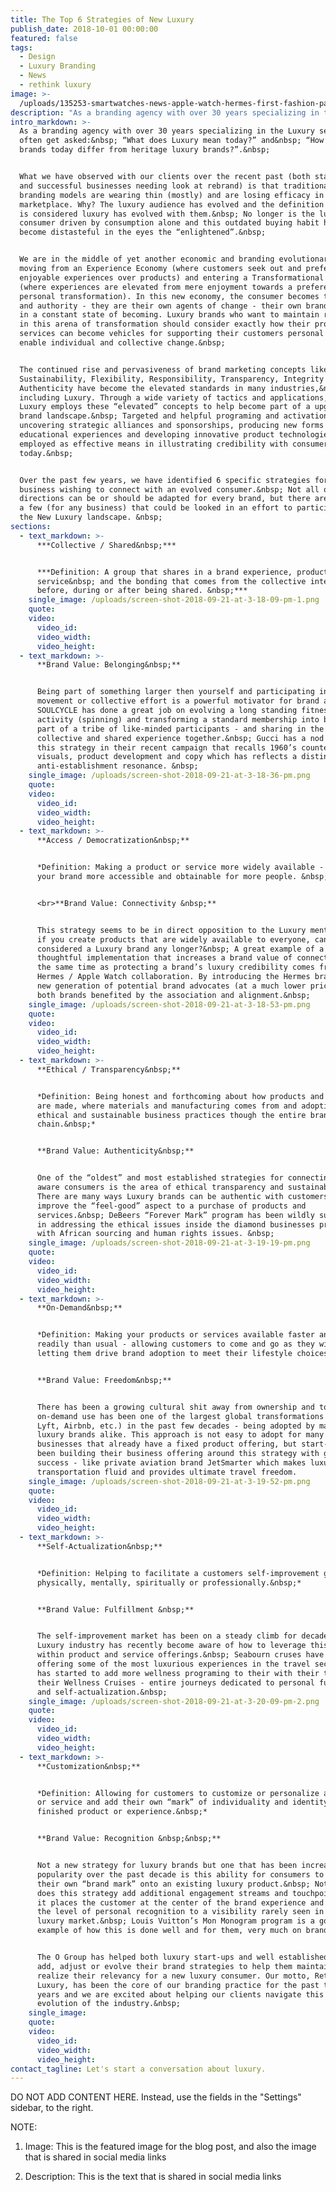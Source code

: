 ```yaml
---
title: The Top 6 Strategies of New Luxury
publish_date: 2018-10-01 00:00:00
featured: false
tags:
  - Design
  - Luxury Branding
  - News
  - rethink luxury
image: >-
  /uploads/135253-smartwatches-news-apple-watch-hermes-first-fashion-partnership-creates-unique-offering-pictures-image1-voq5bwfipa-1.jpg
description: "As a branding agency with over 30 years specializing in the Luxury sector, we often get asked:\_ “What does Luxury mean today?” and\_ “How do luxury brands today differ from heritage luxury brands?”."
intro_markdown: >-
  As a branding agency with over 30 years specializing in the Luxury sector, we
  often get asked:&nbsp; “What does Luxury mean today?” and&nbsp; “How do luxury
  brands today differ from heritage luxury brands?”.&nbsp;


  What we have observed with our clients over the recent past (both start-ups
  and successful businesses needing look at rebrand) is that traditional luxury
  branding models are wearing thin (mostly) and are losing efficacy in today’s
  marketplace. Why? The luxury audience has evolved and the definition for what
  is considered luxury has evolved with them.&nbsp; No longer is the luxury
  consumer driven by consumption alone and this outdated buying habit has even
  become distasteful in the eyes the “enlightened”.&nbsp;


  We are in the middle of yet another economic and branding evolutionary shift:
  moving from an Experience Economy (where customers seek out and prefer
  enjoyable experiences over products) and entering a Transformational Economy
  (where experiences are elevated from mere enjoyment towards a preference for
  personal transformation). In this new economy, the consumer becomes the expert
  and authority - they are their own agents of change - their own brand that’s
  in a constant state of becoming. Luxury brands who want to maintain relevancy
  in this arena of transformation should consider exactly how their products and
  services can become vehicles for supporting their customers personal brand and
  enable individual and collective change.&nbsp;


  The continued rise and pervasiveness of brand marketing concepts like
  Sustainability, Flexibility, Responsibility, Transparency, Integrity and
  Authenticity have become the elevated standards in many industries,&nbsp;
  including Luxury. Through a wide variety of tactics and applications, New
  Luxury employs these “elevated” concepts to help become part of a upgraded
  brand landscape.&nbsp; Targeted and helpful programing and activations,
  uncovering strategic alliances and sponsorships, producing new forms of
  educational experiences and developing innovative product technologies are all
  employed as effective means in illustrating credibility with consumers
  today.&nbsp;


  Over the past few years, we have identified 6 specific strategies for Luxury
  business wishing to connect with an evolved consumer.&nbsp; Not all of these
  directions can be or should be adapted for every brand, but there are at least
  a few (for any business) that could be looked in an effort to participate in
  the New Luxury landscape. &nbsp;
sections:
  - text_markdown: >-
      ***Collective / Shared&nbsp;***


      ***Definition: A group that shares in a brand experience, product or
      service&nbsp; and the bonding that comes from the collective interaction
      before, during or after being shared. &nbsp;***
    single_image: /uploads/screen-shot-2018-09-21-at-3-18-09-pm-1.png
    quote:
    video:
      video_id:
      video_width:
      video_height:
  - text_markdown: >-
      **Brand Value: Belonging&nbsp;**


      Being part of something larger then yourself and participating in a
      movement or collective effort is a powerful motivator for brand adoption.
      SOULCYCLE has done a great job on evolving a long standing fitness
      activity (spinning) and transforming a standard membership into becoming
      part of a tribe of like-minded participants - and sharing in the same
      collective and shared experience together.&nbsp; Gucci has a nod towards
      this strategy in their recent campaign that recalls 1960’s counter-culture
      visuals, product development and copy which has reflects a distinct
      anti-establishment resonance. &nbsp;
    single_image: /uploads/screen-shot-2018-09-21-at-3-18-36-pm.png
    quote:
    video:
      video_id:
      video_width:
      video_height:
  - text_markdown: >-
      **Access / Democratization&nbsp;**


      *Definition: Making a product or service more widely available - making
      your brand more accessible and obtainable for more people. &nbsp;*


      <br>**Brand Value: Connectivity &nbsp;**


      This strategy seems to be in direct opposition to the Luxury mentality -
      if you create products that are widely available to everyone, can you be
      considered a Luxury brand any longer?&nbsp; A great example of a
      thoughtful implementation that increases a brand value of connectivity at
      the same time as protecting a brand’s luxury credibility comes from the
      Hermes / Apple Watch collaboration. By introducing the Hermes brand to a
      new generation of potential brand advocates (at a much lower price point),
      both brands benefited by the association and alignment.&nbsp;
    single_image: /uploads/screen-shot-2018-09-21-at-3-18-53-pm.png
    quote:
    video:
      video_id:
      video_width:
      video_height:
  - text_markdown: >-
      **Ethical / Transparency&nbsp;**


      *Definition: Being honest and forthcoming about how products and services
      are made, where materials and manufacturing comes from and adopting
      ethical and sustainable business practices though the entire brand supply
      chain.&nbsp;*


      **Brand Value: Authenticity&nbsp;**


      One of the “oldest” and most established strategies for connecting with
      aware consumers is the area of ethical transparency and sustainability.
      There are many ways Luxury brands can be authentic with customers and
      improve the “feel-good” aspect to a purchase of products and
      services.&nbsp; DeBeers “Forever Mark” program has been wildly successful
      in addressing the ethical issues inside the diamond businesses problems
      with African sourcing and human rights issues. &nbsp;
    single_image: /uploads/screen-shot-2018-09-21-at-3-19-19-pm.png
    quote:
    video:
      video_id:
      video_width:
      video_height:
  - text_markdown: >-
      **On-Demand&nbsp;**


      *Definition: Making your products or services available faster and more
      readily than usual - allowing customers to come and go as they wish and
      letting them drive brand adoption to meet their lifestyle choices.&nbsp;*


      **Brand Value: Freedom&nbsp;**


      There has been a growing cultural shit away from ownership and towards
      on-demand use has been one of the largest global transformations (Uber,
      Lyft, Airbnb, etc.) in the past few decades - being adopted by mass and
      luxury brands alike. This approach is not easy to adopt for many
      businesses that already have a fixed product offering, but start-ups have
      been building their business offering around this strategy with great
      success - like private aviation brand JetSmarter which makes luxury
      transportation fluid and provides ultimate travel freedom.
    single_image: /uploads/screen-shot-2018-09-21-at-3-19-52-pm.png
    quote:
    video:
      video_id:
      video_width:
      video_height:
  - text_markdown: >-
      **Self-Actualization&nbsp;**


      *Definition: Helping to facilitate a customers self-improvement goals -
      physically, mentally, spiritually or professionally.&nbsp;*


      **Brand Value: Fulfillment &nbsp;**


      The self-improvement market has been on a steady climb for decades but the
      Luxury industry has recently become aware of how to leverage this trend
      within product and service offerings.&nbsp; Seabourn cruses have been
      offering some of the most luxurious experiences in the travel sector - but
      has started to add more wellness programing to their with their trips with
      their Wellness Cruises - entire journeys dedicated to personal fulfillment
      and self-actualization.&nbsp;
    single_image: /uploads/screen-shot-2018-09-21-at-3-20-09-pm-2.png
    quote:
    video:
      video_id:
      video_width:
      video_height:
  - text_markdown: >-
      **Customization&nbsp;**


      *Definition: Allowing for customers to customize or personalize a product
      or service and add their own “mark” of individuality and identity to the
      finished product or experience.&nbsp;*


      **Brand Value: Recognition &nbsp;&nbsp;**


      Not a new strategy for luxury brands but one that has been increasing in
      popularity over the past decade is this ability for consumers to place
      their own “brand mark” onto an existing luxury product.&nbsp; Not only
      does this strategy add additional engagement streams and touchpoints but
      it places the customer at the center of the brand experience and raises
      the level of personal recognition to a visibility rarely seen in the
      luxury market.&nbsp; Louis Vuitton’s Mon Monogram program is a good
      example of how this is done well and for them, very much on brand. &nbsp;


      The O Group has helped both luxury start-ups and well established business
      add, adjust or evolve their brand strategies to help them maintain and
      realize their relevancy for a new luxury consumer. Our motto, Rethink
      Luxury, has been the core of our branding practice for the past twenty
      years and we are excited about helping our clients navigate this latest
      evolution of the industry.&nbsp;
    single_image:
    quote:
    video:
      video_id:
      video_width:
      video_height:
contact_tagline: Let's start a conversation about luxury.
---
```


DO NOT ADD CONTENT HERE. Instead, use the fields in the "Settings" sidebar, to the right.

NOTE:

1. Image: This is the featured image for the blog post, and also the image that is shared in social media links

2. Description: This is the text that is shared in social media links